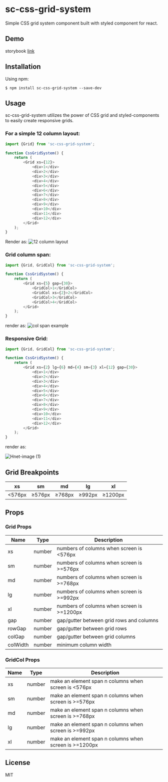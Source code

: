 # sc-css-grid-system

Simple CSS grid system component built with styled component for react.

## Demo

storybook [link](https://optimistic-shannon-061c79.netlify.app/)

## Installation

Using npm:

```
$ npm install sc-css-grid-system --save-dev
```

## Usage

sc-css-grid-system utilizes the power of CSS grid and styled-components to easily create responsive grids.

### For a simple 12 column layout:

```javascript
import {Grid} from 'sc-css-grid-system';

function CssGridSystem() {
    return (
        <Grid xs={12}>
            <div>1</div>
            <div>2</div>
            <div>3</div>
            <div>4</div>
            <div>5</div>
            <div>6</div>
            <div>7</div>
            <div>8</div>
            <div>9</div>
            <div>10</div>
            <div>11</div>
            <div>12</div>
        </Grid>
    );
}
```

Render as:
![12 column layout](https://i.imgur.com/4bicY1T.png)

### Grid column span:

```javascript
import {Grid, GridCol} from 'sc-css-grid-system';

function CssGridSystem() {
    return (
        <Grid xs={5} gap={30}>
            <GridCol>1</GridCol>
            <GridCol xs={2}>2</GridCol>
            <GridCol>3</GridCol>
            <GridCol>4</GridCol>
        </Grid>
    );
}
```

render as:
![col span example](https://i.imgur.com/YhY5SZ5.png)

### Responsive Grid:

```javascript
import {Grid, GridCol} from 'sc-css-grid-system';

function CssGridSystem() {
    return (
        <Grid xs={2} lg={6} md={4} sm={3} xl={12} gap={30}>
            <div>1</div>
            <div>2</div>
            <div>3</div>
            <div>4</div>
            <div>5</div>
            <div>6</div>
            <div>7</div>
            <div>8</div>
            <div>9</div>
            <div>10</div>
            <div>11</div>
            <div>12</div>
        </Grid>
    );
}
```

render as:

![Hnet-image (1)](https://user-images.githubusercontent.com/21342152/133593532-e4ba26fd-19e9-4b14-a919-d6d23b39a1bb.gif)

## Grid Breakpoints

| xs     | sm     | md     | lg     | xl      |
| ------ | ------ | ------ | ------ | ------- |
| <576px | ≥576px | ≥768px | ≥992px | ≥1200px |

## Props

### Grid Props

| Name     | Type   | Description                                |
| -------- | ------ | ------------------------------------------ |
| xs       | number | numbers of columns when screen is <576px   |
| sm       | number | numbers of columns when screen is >=576px  |
| md       | number | numbers of columns when screen is >=768px  |
| lg       | number | numbers of columns when screen is >=992px  |
| xl       | number | numbers of columns when screen is >=1200px |
| gap      | number | gap/gutter between grid rows and columns   |
| rowGap   | number | gap/gutter between grid rows               |
| colGap   | number | gap/gutter between grid columns            |
| colWidth | number | minimum column width                       |

### GridCol Props

| Name | Type   | Description                                            |
| ---- | ------ | ------------------------------------------------------ |
| xs   | number | make an element span n columns when screen is <576px   |
| sm   | number | make an element span n columns when screen is >=576px  |
| md   | number | make an element span n columns when screen is >=768px  |
| lg   | number | make an element span n columns when screen is >=992px  |
| xl   | number | make an element span n columns when screen is >=1200px |

## License

MIT
